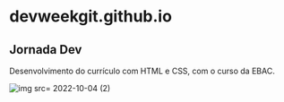 # devweekgit.github.io
## Jornada Dev
Desenvolvimento do currículo com HTML e CSS, com o curso da EBAC.

![img src= 2022-10-04 (2)](https://user-images.githubusercontent.com/98350220/193938513-73bdc890-ddb0-444a-b835-bc8f614aba5b.png)

